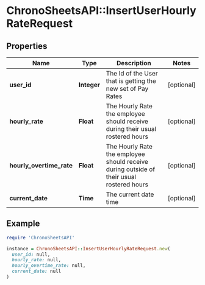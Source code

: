 # ChronoSheetsAPI::InsertUserHourlyRateRequest

## Properties

| Name | Type | Description | Notes |
| ---- | ---- | ----------- | ----- |
| **user_id** | **Integer** | The Id of the User that is getting the new set of Pay Rates | [optional] |
| **hourly_rate** | **Float** | The Hourly Rate the employee should receive during their usual rostered hours | [optional] |
| **hourly_overtime_rate** | **Float** | The Hourly Rate the employee should receive during outside of their usual rostered hours | [optional] |
| **current_date** | **Time** | The current date time | [optional] |

## Example

```ruby
require 'ChronoSheetsAPI'

instance = ChronoSheetsAPI::InsertUserHourlyRateRequest.new(
  user_id: null,
  hourly_rate: null,
  hourly_overtime_rate: null,
  current_date: null
)
```

